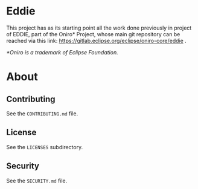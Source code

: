 # Eddie
This project has as its starting point all the work done previously in project of EDDIE, part of the Oniro* Project, whose main git repository can be reached via this link: https://gitlab.eclipse.org/eclipse/oniro-core/eddie .


*\*Oniro is a trademark of Eclipse Foundation.*

# About

## Contributing

See the `CONTRIBUTING.md` file.

## License

See the `LICENSES` subdirectory.

## Security

See the `SECURITY.md` file.
